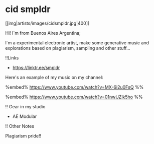 # cid smpldr

[[img|artists/images/cidsmpldr.jpg|400]]

Hi! I´m from Buenos Aires Argentina; 

I´m a experimental electronic artist, make some generative music  and explorations based on plagiarism, sampling and other stuff...

!!Links
* https://linktr.ee/smpldr

Here's an example of my music on my channel:

%embed% https://www.youtube.com/watch?v=MX-6i2u0FsQ %%

%embed% https://www.youtube.com/watch?v=01nwUZlk5ho %%

!! Gear in my studio

* AE Modular

!! Other Notes

Plagiarism pride!!
